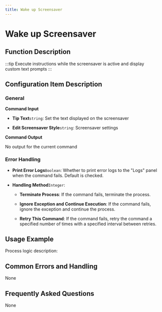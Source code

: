 ```yaml
---
title: Wake up Screensaver
---
```


# Wake up Screensaver

## Function Description

:::tip 
Execute instructions while the screensaver is active and display custom text prompts
:::

## Configuration Item Description

### General

**Command Input**

- **Tip Text**`string`: Set the text displayed on the screensaver

- **Edit Screensaver Style**`string`: Screensaver settings


**Command Output**

No output for the current command


### Error Handling

- **Print Error Logs**`Boolean`: Whether to print error logs to the "Logs" panel when the command fails. Default is checked. 

- **Handling Method**`Integer`:

    - **Terminate Process**: If the command fails, terminate the process.

    - **Ignore Exception and Continue Execution**: If the command fails, ignore the exception and continue the process.

    - **Retry This Command**: If the command fails, retry the command a specified number of times with a specified interval between retries.

## Usage Example

Process logic description:

## Common Errors and Handling

None

## Frequently Asked Questions

None

